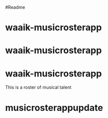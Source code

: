 #Readme
# waaik-musicrosterapp
# waaik-musicrosterapp
# waaik-musicrosterapp
This is a roster of musical talent
# musicrosterappupdate
